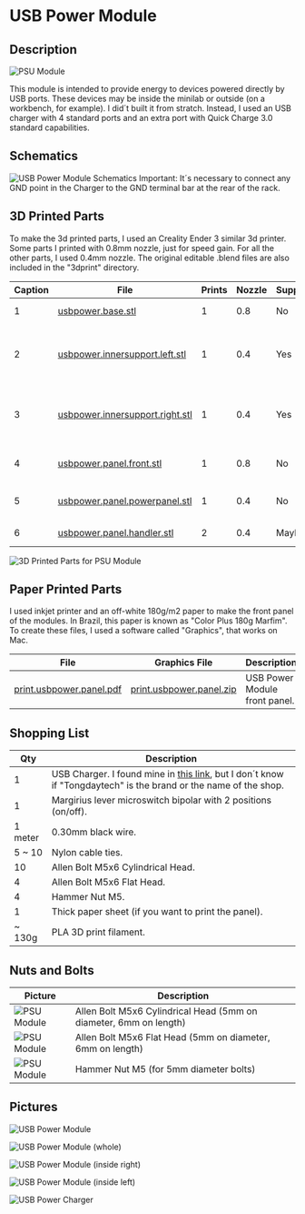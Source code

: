 # USB Power Module

## Description

![PSU Module](images/panels/panel-usbpower.jpg)

This module is intended to provide energy to devices powered directly by USB ports. These devices may be inside the minilab or outside (on a workbench, for example). I did´t built it from stratch. Instead, I used an USB charger with 4 standard ports and an extra port with Quick Charge 3.0 standard capabilities.

## Schematics

![USB Power Module Schematics](images/schematics/schematics-usbpowermodule.jpg)
Important: It´s necessary to connect any GND point in the Charger to the GND terminal bar at the rear of the rack.

## 3D Printed Parts

To make the 3d printed parts, I used an Creality Ender 3 similar 3d printer. Some parts I printed with 0.8mm nozzle, just for speed gain. For all the other parts, I used 0.4mm nozzle. The original editable .blend files are also included in the "3dprint" directory.

Caption|File|Prints|Nozzle|Supports|Description|
|---|---|---|---|---|---|
| 1|[usbpower.base.stl](./3dprint/usbpower/usbpower.base.stl)|1|0.8|No|Module base.|
| 2|[usbpower.innersupport.left.stl](./3dprint/usbpower/usbpower.innersupport.left.stl)|1|0.4|Yes|Left inner support for the usb charger circuit.|
| 3|[usbpower.innersupport.right.stl](./3dprint/usbpower/usbpower.innersupport.right.stl)|1|0.4|Yes|Right inner support for the usb charger circuit.|
| 4|[usbpower.panel.front.stl](./3dprint/usbpower/usbpower.panel.front.stl) |1|0.8|No|Front panel for the module.|
| 5|[usbpower.panel.powerpanel.stl](./3dprint/usbpower/usbpower.panel.powerpanel.stl)|1|0.4|No|Power switch protector.|
| 6|[usbpower.panel.handler.stl](./3dprint/usbpower/usbpower.panel.handler.stl)|2|0.4|Maybe|Module handlers.|

![3D Printed Parts for PSU Module](images/3dprinted/3dprint-module-usbpower.jpg)

## Paper Printed Parts

I used inkjet printer and an off-white 180g/m2 paper to make the front panel of the modules. In Brazil, this paper is known as "Color Plus 180g Marfim". To create these files, I used a software called "Graphics", that works on Mac.

|File|Graphics File|Description|
|---|---|---|
|[print.usbpower.panel.pdf](./print/print.usbpower.panel.pdf)|[print.usbpower.panel.zip](./print/print.usbpower.panel.zip)|USB Power Module front panel.|

## Shopping List

Qty|Description|
|---|---|
|  1| USB Charger. I found mine in [this link](https://pt.aliexpress.com/item/32979578903.html), but I don´t know if "Tongdaytech" is the brand or the name of the shop. |
| 1 |Margirius lever microswitch bipolar with 2 positions (on/off).|
| 1 meter|0.30mm black wire.|
| 5 ~ 10|Nylon cable ties.|
| 10|Allen Bolt M5x6 Cylindrical Head.|
| 4 |Allen Bolt M5x6 Flat Head.|
| 4 |Hammer Nut M5.|
| 1 |Thick paper sheet (if you want to print the panel).|
| ~ 130g | PLA 3D print filament.|

## Nuts and Bolts

Picture|Description|
|---|---|
|![PSU Module](images/nutsandbolts/nutsandbolts01.jpg)|Allen Bolt M5x6 Cylindrical Head (5mm on diameter, 6mm on length)|
|![PSU Module](images/nutsandbolts/nutsandbolts02.jpg)|Allen Bolt M5x6 Flat Head (5mm on diameter, 6mm on length)|
|![PSU Module](images/nutsandbolts/nutsandbolts03.jpg)|Hammer Nut M5 (for 5mm diameter bolts)|

## Pictures

![USB Power Module](images/pictures/picture-usbpower-001.jpg)

![USB Power Module (whole)](images/pictures/picture-usbpower-002.jpg)

![USB Power Module (inside right)](images/pictures/picture-usbpower-003.jpg)

![USB Power Module (inside left)](images/pictures/picture-usbpower-004.jpg)

![USB Power Charger](images/pictures/picture-usbpower-005.jpg)

